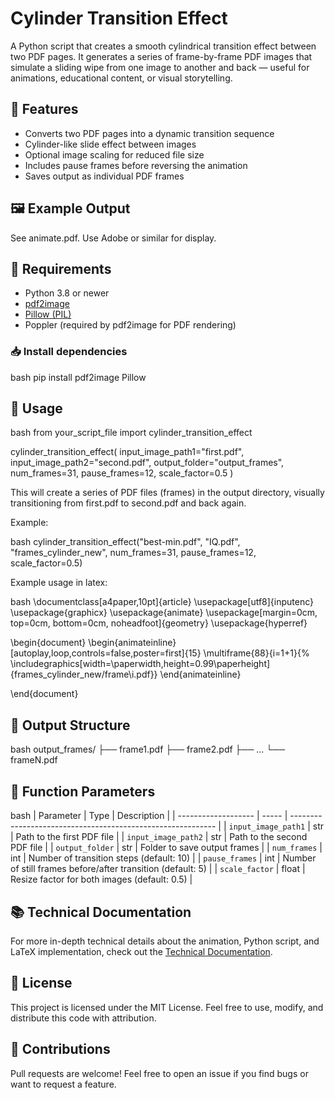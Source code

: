 # Cylinder Transition Effect

A Python script that creates a smooth cylindrical transition effect between two PDF pages. It generates a series of frame-by-frame PDF images that simulate a sliding wipe from one image to another and back — useful for animations, educational content, or visual storytelling.

## 🎯 Features

- Converts two PDF pages into a dynamic transition sequence
- Cylinder-like slide effect between images
- Optional image scaling for reduced file size
- Includes pause frames before reversing the animation
- Saves output as individual PDF frames

## 🖼️ Example Output

See animate.pdf. Use Adobe or similar for display.

## 🔧 Requirements

- Python 3.8 or newer
- [pdf2image](https://pypi.org/project/pdf2image/)
- [Pillow (PIL)](https://pypi.org/project/Pillow/)
- Poppler (required by pdf2image for PDF rendering)

### 📥 Install dependencies

bash
pip install pdf2image Pillow



## 🚀 Usage

bash
from your_script_file import cylinder_transition_effect

cylinder_transition_effect(
    input_image_path1="first.pdf",
    input_image_path2="second.pdf",
    output_folder="output_frames",
    num_frames=31,
    pause_frames=12,
    scale_factor=0.5
)


This will create a series of PDF files (frames) in the output directory, visually transitioning from first.pdf to second.pdf and back again.

Example:

bash
cylinder_transition_effect("best-min.pdf", "IQ.pdf", "frames_cylinder_new", num_frames=31, pause_frames=12, scale_factor=0.5)


Example usage in latex:

bash
\documentclass[a4paper,10pt]{article}
\usepackage[utf8]{inputenc}
\usepackage{graphicx}
\usepackage{animate}
\usepackage[margin=0cm, top=0cm, bottom=0cm, noheadfoot]{geometry}
\usepackage{hyperref}

\begin{document}
\begin{animateinline}[autoplay,loop,controls=false,poster=first]{15}
\multiframe{88}{i=1+1}{%
    \includegraphics[width=\paperwidth,height=0.99\paperheight]{frames_cylinder_new/frame\i.pdf}}
\end{animateinline}

\end{document}



## 📂 Output Structure

bash
output_frames/
├── frame1.pdf
├── frame2.pdf
├── ...
└── frameN.pdf



## 🧪 Function Parameters

bash
| Parameter           | Type  | Description                                                 |
| ------------------- | ----- | ----------------------------------------------------------- |
| `input_image_path1` | str   | Path to the first PDF file                                  |
| `input_image_path2` | str   | Path to the second PDF file                                 |
| `output_folder`     | str   | Folder to save output frames                                |
| `num_frames`        | int   | Number of transition steps (default: 10)                    |
| `pause_frames`      | int   | Number of still frames before/after transition (default: 5) |
| `scale_factor`      | float | Resize factor for both images (default: 0.5)                |

## 📚 Technical Documentation

For more in-depth technical details about the animation, Python script, and LaTeX implementation, check out the [Technical Documentation](Readme_Technical_Details.pdf).

## 🪪 License

This project is licensed under the MIT License.
Feel free to use, modify, and distribute this code with attribution.

## 🤝 Contributions
Pull requests are welcome! Feel free to open an issue if you find bugs or want to request a feature.
